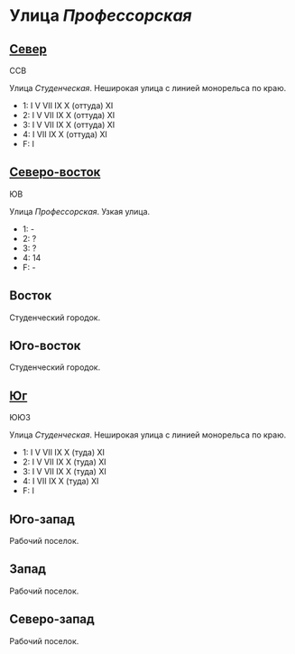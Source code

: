 # Улица *Профессорская*

## [Север](./560085.md)

ССВ

Улица *Студенческая*.
Неширокая улица с линией монорельса по краю.

* 1:    I   V   VII IX  X (оттуда)  XI
* 2:    I   V   VII IX  X (оттуда)  XI
* 3:    I   V   VII IX  X (оттуда)  XI
* 4:    I   VII IX  X (оттуда)  XI
* F:    I

## [Северо-восток](./565085.md)

ЮВ

Улица *Профессорская*.
Узкая улица.

* 1:    -
* 2:    ?
* 3:    ?
* 4:    14
* F:    -

## Восток

Студенческий городок.

## Юго-восток

Студенческий городок.

## [Юг](./560090.md)

ЮЮЗ

Улица *Студенческая*.
Неширокая улица с линией монорельса по краю.

* 1:    I   V   VII IX  X (туда)    XI
* 2:    I   V   VII IX  X (туда)    XI
* 3:    I   V   VII IX  X (туда)    XI
* 4:    I   VII IX  X (туда)    XI
* F:    I

## Юго-запад

Рабочий поселок.

## Запад

Рабочий поселок.

## Северо-запад

Рабочий поселок.
